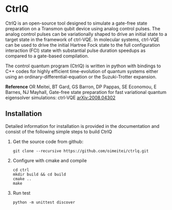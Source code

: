 CtrlQ
=====
CtrlQ is an open-source tool designed to simulate a gate-free state preparation on a Transmon qubit device using analog control pulses. The analog control pulses can be variationally shaped to drive an initial state to a target state in the framework of ctrl-VQE. In molecular systems, ctrl-VQE can be used to drive the initial Hartree Fock state to the full configuration interaction (FCI) state with substantial pulse duration speedups as compared to a gate-based compilation. 

The control quantum program (CtrlQ) is written in python with bindings to C++ codes for highly efficient time-evolution of quantum systems either using an ordinary-differential-equation or the Suzuki-Trotter expansion.

**Reference**
OR Meitei, BT Gard, GS Barron, DP Pappas, SE Economou, E Barnes, NJ Mayhall, Gate-free state preparation for fast variational quantum eigensolver simulations: ctrl-VQE
[arXiv:2008.04302](https://arxiv.org/abs/2008.04302)

## Installation
Detailed information for installation is provided in the documentation and consist of the following simple steps to build CtrlQ

1. Get the source code from github:

       git clone --recursive https://github.com/oimeitei/ctrlq.git

2. Configure with cmake and compile

       cd ctrl
       mkdir build && cd build
       cmake ..
       make
      
3. Run test

       python -m unittest discover







